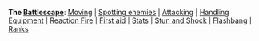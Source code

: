 <div>

**The [Battlescape](Manual/Singleplayer/Battlescape "wikilink")**:
[Moving](Manual/Singleplayer/Move_Units "wikilink") \| [Spotting
enemies](Manual/Singleplayer/Spotting_enemies "wikilink") \|
[Attacking](Manual/Singleplayer/Attack_with_Units "wikilink") \|
[Handling
Equipment](Manual/Singleplayer/Handle_Equipment_in_Combat "wikilink") \|
[Reaction Fire](Manual/Singleplayer/Reaction_Fire "wikilink") \| [First
aid](Manual/Singleplayer/First_aid "wikilink") \|
[Stats](Manual/Singleplayer/Stats "wikilink") \| [Stun and
Shock](Manual/Singleplayer/Stun_and_Shock "wikilink") \|
[Flashbang](Manual/Singleplayer/Flashbang "wikilink") \|
[Ranks](Manual/Singleplayer/Ranks "wikilink")

</div>